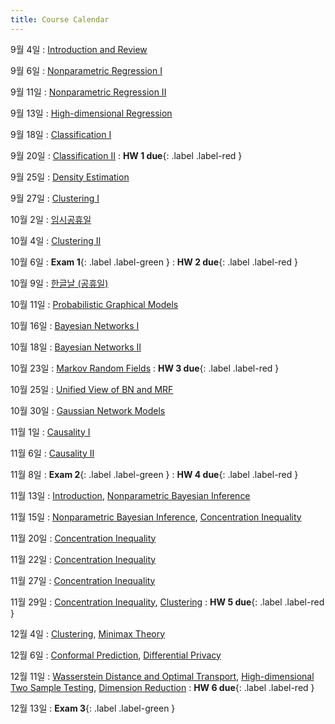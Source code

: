 ```yaml
---
title: Course Calendar
---
```


9월 4일
: [Introduction and Review](/fall23/assets/downloads/Introduction.pdf)

9월 6일
: [Nonparametric Regression I](/fall23/assets/downloads/lecture_2.pdf)

9월 11일
: [Nonparametric Regression II](/fall23/assets/downloads/lecture_2B.pdf)

9월 13일
: [High-dimensional Regression](#)

9월 18일
: [Classification I](#)

9월 20일
: [Classification II](#)
  :  **HW 1 due**{: .label .label-red }

9월 25일
: [Density Estimation](#)

9월 27일
: [Clustering I](#)

10월 2일
: [임시공휴일](#)

10월 4일
: [Clustering II](#)

10월 6일
: **Exam 1**{: .label .label-green }
  :  **HW 2 due**{: .label .label-red }

10월 9일
: [한글날 (공휴일)](#)

10월 11일
: [Probabilistic Graphical Models](#)

10월 16일
: [Bayesian Networks I](#)

10월 18일
: [Bayesian Networks II](#)

10월 23일
: [Markov Random Fields](#)
  :  **HW 3 due**{: .label .label-red }

10월 25일
: [Unified View of BN and MRF](#)

10월 30일
: [Gaussian Network Models](#)

11월 1일
: [Causality I](#)

11월 6일
: [Causality II](#)

11월 8일
: **Exam 2**{: .label .label-green }
  :  **HW 4 due**{: .label .label-red }

11월 13일
: [Introduction](/fall23/assets/downloads/module3_intro.pdf), [Nonparametric Bayesian Inference](/fall23/assets/downloads/nonparbayes.pdf)

11월 15일
: [Nonparametric Bayesian Inference](/fall23/assets/downloads/nonparbayes.pdf), [Concentration Inequality](/fall23/assets/downloads/concentration.pdf)

11월 20일
: [Concentration Inequality](/fall23/assets/downloads/concentration.pdf)

11월 22일
: [Concentration Inequality](/fall23/assets/downloads/concentration.pdf)

11월 27일
: [Concentration Inequality](/fall23/assets/downloads/concentration.pdf)

11월 29일
: [Concentration Inequality](/fall23/assets/downloads/concentration.pdf), [Clustering](/fall23/assets/downloads/clustering.pdf)
:  **HW 5 due**{: .label .label-red }

12월 4일
: [Clustering](/fall23/assets/downloads/clustering.pdf), [Minimax Theory](/fall23/assets/downloads/minimax.pdf)

12월 6일
: [Conformal Prediction](#), [Differential Privacy](#)

12월 11일
: [Wasserstein Distance and Optimal Transport](#), [High-dimensional Two Sample Testing](#), [Dimension Reduction](#)
:  **HW 6 due**{: .label .label-red }

12월 13일
: **Exam 3**{: .label .label-green }